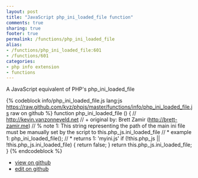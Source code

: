 ```yaml
---
layout: post
title: "JavaScript php_ini_loaded_file function"
comments: true
sharing: true
footer: true
permalink: /functions/php_ini_loaded_file
alias:
- /functions/php_ini_loaded_file:601
- /functions/601
categories:
- php info extension
- functions
---
```

A JavaScript equivalent of PHP's php_ini_loaded_file

<!-- more -->

{% codeblock info/php_ini_loaded_file.js lang:js https://raw.github.com/kvz/phpjs/master/functions/info/php_ini_loaded_file.js raw on github %}
function php_ini_loaded_file () {
    // http://kevin.vanzonneveld.net
    // +   original by: Brett Zamir (http://brett-zamir.me)
    // %        note 1: This string representing the path of the main ini file must be manually set by the script to this.php_js.ini_loaded_file
    // *     example 1: php_ini_loaded_file();
    // *     returns 1: 'myini.js'
    if (!this.php_js || !this.php_js.ini_loaded_file) {
        return false;
    }
    return this.php_js.ini_loaded_file;
}
{% endcodeblock %}

 - [view on github](https://github.com/kvz/phpjs/blob/master/functions/info/php_ini_loaded_file.js)
 - [edit on github](https://github.com/kvz/phpjs/edit/master/functions/info/php_ini_loaded_file.js)

